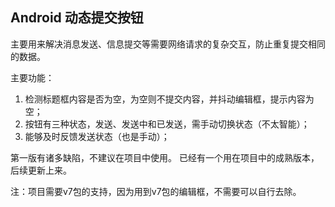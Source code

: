 ## Android 动态提交按钮
主要用来解决消息发送、信息提交等需要网络请求的复杂交互，防止重复提交相同的数据。

主要功能：

1. 检测标题框内容是否为空，为空则不提交内容，并抖动编辑框，提示内容为空；
2. 按钮有三种状态，发送、发送中和已发送，需手动切换状态（不太智能）；
3. 能够及时反馈发送状态（也是手动）；

第一版有诸多缺陷，不建议在项目中使用。
已经有一个用在项目中的成熟版本，后续更新上来。

注：项目需要v7包的支持，因为用到v7包的编辑框，不需要可以自行去除。
